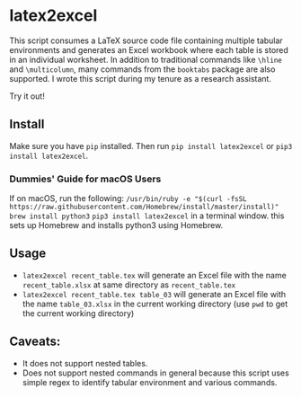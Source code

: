 # latex2excel
This script consumes a LaTeX source code file containing multiple tabular environments and generates an Excel workbook where each table is stored in an individual worksheet. In addition to traditional commands like `\hline` and `\multicolumn`, many commands from the `booktabs` package are also supported. I wrote this script during my tenure as a research assistant.

Try it out!

## Install
Make sure you have `pip` installed. Then run `pip install latex2excel` or `pip3 install latex2excel`.

### Dummies' Guide for macOS Users
If on macOS, run the following:
`/usr/bin/ruby -e "$(curl -fsSL https://raw.githubusercontent.com/Homebrew/install/master/install)"`
`brew install python3`
`pip3 install latex2excel`
in a terminal window. this sets up Homebrew and installs python3 using Homebrew.

## Usage
   - `latex2excel recent_table.tex` will generate an Excel file with the name `recent_table.xlsx` at same directory as `recent_table.tex`
   - `latex2excel recent_table.tex table_03` will generate an Excel file with the name `table_03.xlsx` in the current working directory (use `pwd` to get the current working directory)
 
## Caveats:
- It does not support nested tables.
- Does not support nested commands in general because this script uses simple regex to identify tabular environment and various commands.
